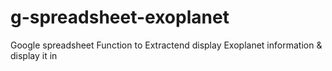 # g-spreadsheet-exoplanet
Google spreadsheet Function to Extractend display Exoplanet information &amp; display it in 
